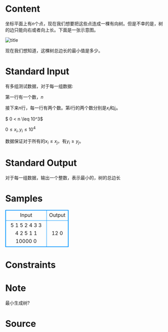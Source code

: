 
# Content

坐标平面上有$n$个点，现在我们想要把这些点连成一棵有向树。但是不幸的是，树的边只能向右或者向上长。下面是一张示意图。

![title](/source/lutece/zui-xiao-sheng-cheng-shu/img/aHR0cHM6Ly9hY20udWVzdGMuZWR1LmNuL21lZGlhL2ltYWdlL3Byb2JsZW0vMTY1My8yMDE3MDUyNDE5MTkxMTU5NTguanBlZw==.jpeg)

现在我们想知道，这棵树总边长的最小值是多少。

# Standard Input

有多组测试数据，对于每一组数据:

第一行有一个数，$n$

接下来$n$行，每一行有两个数。第$i$行的两个数分别是$x_i$和$j_i$。

$ 0 < n \leq 10^3$

$0 \leq x_i,y_i \leq 10^4$

数据保证对于所有的$x_i \leq x_j$，有$y_i \geq y_j$。

# Standard Output

对于每一组数据，输出一个整数，表示最小的，树的总边长

# Samples

<style>
        table,table tr th, table tr td { border:1px solid #0094ff; }
        table { width: 200px; min-height: 25px; line-height: 25px; text-align: center; border-collapse: collapse;}   
    </style>
<table>
	<tr>
		<td>Input</td>
		<td>Output</td>
	</tr>
<tr><td>5
1 5
2 4
3 3
4 2
5 1
1
10000 0</td><td>12
0</td></tr></table>


# Constraints



# Note

最小生成树?

# Source


